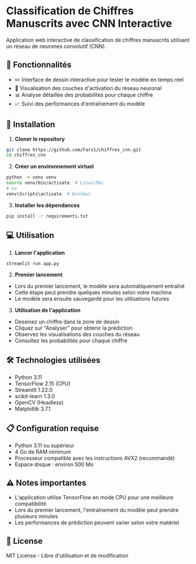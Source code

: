# Classification de Chiffres Manuscrits avec CNN Interactive

Application web interactive de classification de chiffres manuscrits utilisant un réseau de neurones convolutif (CNN).

## 🎯 Fonctionnalités

- ✏️ Interface de dessin interactive pour tester le modèle en temps réel
- 🧠 Visualisation des couches d'activation du réseau neuronal
- 📊 Analyse détaillée des probabilités pour chaque chiffre
- 📈 Suivi des performances d'entraînement du modèle

## 🚀 Installation

1. **Cloner le repository**
```bash
git clone https://github.com/Farx1/chiffres_cnn.git
cd chiffres_cnn
```

2. **Créer un environnement virtuel**
```bash
python -m venv venv
source venv/bin/activate  # Linux/Mac
# ou
venv\Scripts\activate  # Windows
```

3. **Installer les dépendances**
```bash
pip install -r requirements.txt
```

## 💻 Utilisation

1. **Lancer l'application**
```bash
streamlit run app.py
```

2. **Premier lancement**
- Lors du premier lancement, le modèle sera automatiquement entraîné
- Cette étape peut prendre quelques minutes selon votre machine
- Le modèle sera ensuite sauvegardé pour les utilisations futures

3. **Utilisation de l'application**
- Dessinez un chiffre dans la zone de dessin
- Cliquez sur "Analyser" pour obtenir la prédiction
- Observez les visualisations des couches du réseau
- Consultez les probabilités pour chaque chiffre

## 🛠️ Technologies utilisées

- Python 3.11
- TensorFlow 2.15 (CPU)
- Streamlit 1.22.0
- scikit-learn 1.3.0
- OpenCV (Headless)
- Matplotlib 3.7.1

## 📋 Configuration requise

- Python 3.11 ou supérieur
- 4 Go de RAM minimum
- Processeur compatible avec les instructions AVX2 (recommandé)
- Espace disque : environ 500 Mo

## ⚠️ Notes importantes

- L'application utilise TensorFlow en mode CPU pour une meilleure compatibilité
- Lors du premier lancement, l'entraînement du modèle peut prendre plusieurs minutes
- Les performances de prédiction peuvent varier selon votre matériel

## 📝 License

MIT License - Libre d'utilisation et de modification
